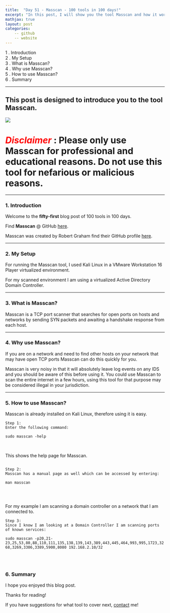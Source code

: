 ```yaml
---
title:  "Day 51 - Masscan - 100 tools in 100 days!"
excerpt: "In this post, I will show you the tool Masscan and how it works."
mathjax: true
layout: post
categories:
    -- github
    -- website
---
```


1 . Introduction
<br>
2 . My Setup
<br>
3 . What is Masscan?
<br>
4 . Why use Masscan?
<br>
5 . How to use Masscan?
<br>
6 . Summary

---

## This post is designed to introduce you to the tool Masscan.

![](PLACEHOLDER_TOOL_PHOTO)

# <span style="color:red">***Disclaimer***</span> : **Please only use Masscan for professional and educational reasons. Do not use this tool for nefarious or malicious reasons.**

---

### 1. **Introduction**

Welcome to the **fifty-first** blog post of 100 tools in 100 days.<br> 

Find **Masscan** @ GitHub [here](https://github.com/robertdavidgraham/masscan).

Masscan was created by Robert Graham find their GitHub profile [here](https://github.com/robertdavidgraham).


---

### 2. **My Setup**

For running the Masscan tool, I used Kali Linux in a VMware Workstation 16 Player virtualized environment.

For my scanned environment I am using a virtualized Active Directory Domain Controller. 

---

### 3. **What is Masscan?**

Masscan is a TCP port scanner that searches for open ports on hosts and networks by sending SYN packets and awaiting a handshake response from each host. 

---

### 4. **Why use Masscan?**

If you are on a network and need to find other hosts on your network that may have open TCP ports Masscan can do this quickly for you. 

Masscan is very noisy in that it will absolutely leave log events on any IDS and you should be aware of this before using it. You could use Masscan to scan the entire internet in a few hours, using this tool for that purpose may be considered illegal in your jurisdiction. 

---

### 5. **How to use Masscan?**

Masscan is already installed on Kali Linux, therefore using it is easy.

    Step 1:
    Enter the following command:

    sudo masscan -help

<br>

This shows the help page for Masscan.

![]()

    Step 2:
    Masscan has a manual page as well which can be accessed by entering:

    man masscan

<br>

![]()

For my example I am scanning a domain controller on a network that I am connected to.

    Step 3:
    Since I know I am looking at a Domain Controller I am scanning ports of known services:

`sudo masscan -p20,21-23,25,53,80,88,110,111,135,138,139,143,389,443,445,464,993,995,1723,3268,3269,3306,3389,5900,8080 192.168.2.10/32`

<br>

![]()


### 6. **Summary**


I hope you enjoyed this blog post.

Thanks for reading!<br>

If you have suggestions for what tool to cover next, [contact](mailto:matthew.o.mccorkle@gmail.com) me!
